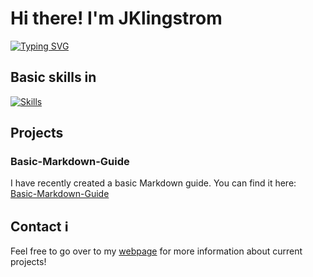 # Hi there! I'm JKlingstrom

[![Typing SVG](https://readme-typing-svg.herokuapp.com?font=Space+Mono&pause=1000&color=F71D7A&width=435&lines=I'm+a+Digital+Forensics+Student;I'm+a+CTF+Player;I'm+a+Beginner+Programmer;I'm+a+Beginner+Hardware+Hacker)](https://git.io/typing-svg)



## Basic skills in
[![Skills](https://skillicons.dev/icons?i=arduino,github,css,html,kali,linux,windows,obsidian,py,raspberrypi&perline=5)](https://skillicons.dev)

## Projects

### Basic-Markdown-Guide
I have recently created a basic Markdown guide. You can find it here:<br> [Basic-Markdown-Guide](https://github.com/JKlingstrom/Basic-Markdown-Guide)

## Contact ℹ
Feel free to go over to my [webpage](https://jklingstrom.github.io/) for more information about current projects!

